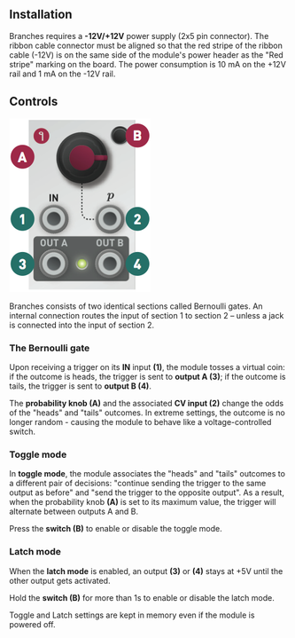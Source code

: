 Installation
------------

Branches requires a **-12V/+12V** power supply (2x5 pin connector). The ribbon cable connector must be aligned so that the red stripe of the ribbon cable (-12V) is on the same side of the module's power header as the "Red stripe" marking on the board. The power consumption is 10 mA on the +12V rail and 1 mA on the -12V rail.

Controls
--------

![](images/manual.png)

Branches consists of two identical sections called Bernoulli gates. An internal connection routes the input of section 1 to section 2 – unless a jack is connected into the input of section 2.

### The Bernoulli gate

Upon receiving a trigger on its **IN** input **(1)**, the module tosses a virtual coin: if the outcome is heads, the trigger is sent to **output A (3)**; if the outcome is tails, the trigger is sent to **output B (4)**.

The **probability knob (A)** and the associated **CV input (2)** change the odds of the "heads" and "tails" outcomes. In extreme settings, the outcome is no longer random - causing the module to behave like a voltage-controlled switch.

### Toggle mode

In **toggle mode**, the module associates the "heads" and "tails" outcomes to a different pair of decisions: "continue sending the trigger to the same output as before" and "send the trigger to the opposite output". As a result, when the probability knob **(A)** is set to its maximum value, the trigger will alternate between outputs A and B.

Press the **switch (B)** to enable or disable the toggle mode.

### Latch mode

When the **latch mode** is enabled, an output **(3)** or **(4)** stays at +5V until the other output gets activated.

Hold the **switch (B)** for more than 1s to enable or disable the latch mode.

Toggle and Latch settings are kept in memory even if the module is powered off.
